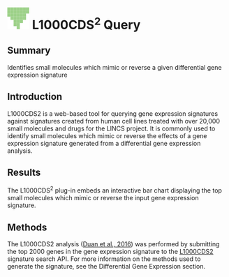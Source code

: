 <img src="img/l1000cds2-icon.png" width="50px"> L1000CDS<sup>2</sup> Query
================
Summary
----------------
Identifies small molecules which mimic or reverse a given differential gene expression signature

Introduction
----------------
L1000CDS2 is a web-based tool for querying gene expression signatures against signatures created from human cell lines treated with over 20,000 small molecules and drugs for the LINCS project. It is commonly used to identify small molecules which mimic or reverse the effects of a gene expression signature generated from a differential gene expression analysis.

Results
----------------
The L1000CDS<sup>2</sup> plug-in embeds an interactive bar chart displaying the top small molecules which mimic or reverse the input gene expression signature.

Methods
----------------
The L1000CDS2 analysis (<a href='#10.1038/npjsba.2016.15'>Duan et al., 2016</a>) was performed by submitting the top 2000 genes in the gene expression signature to the <a href='http://amp.pharm.mssm.edu/L1000CDS2/#/index' target='_blank'>L1000CDS2</a> signature search API. For more information on the methods used to generate the signature, see the Differential Gene Expression section.